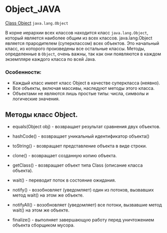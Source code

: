 # Object_JAVA
[Class Object](https://docs.oracle.com/javase/8/docs/api/java/lang/Object.html) `java.lang.Object`

В корне иерархии всех классов находится класс `java.lang.Object`, который является наиболее общим из всех классов. java.lang.Object является прародителем (суперклассом) всех объектов. 
Это начальный класс, из которого произведены все остальные классы. Методы, определенные в `Object`, очень важны, так как они появляются в каждом экземпляре каждого класса по всей Java.


### Особенности:
* Каждый класс имеет класс Object в качестве суперкласса (неявно).
* Все объекты, включая массивы, наследуют методы этого класса.
* Объектами не являются лишь простые типы: числа, символы и логические значения.

## Методы класс Object.

* equals(Object obj) - возвращает результат сравнения двух объектов.

* hashCode() - возвращает уникальный идентификатор объекта()

* toString() - возвращает представление объекта в виде строки.

* clone() - возвращает созданную копию объекта.

* getClass() - возвращает объект типа Class (описание класса объекта).

* wait() - переводит поток в состояние ожидания.

* notify() - возобновляет (уведомляет) один из потоков, вызвавших метод wait() на этом же объекте.

* notifyAll() - возобновляет (уведомляет) все потоки, вызвавшие метод wait() на этом же объекте.

* finalize() - выполняет завершающую работу перед уничтожением объекта сборщиком мусора.
